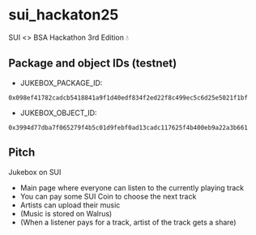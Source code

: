 # sui_hackaton25
SUI &lt;> BSA Hackathon 3rd Edition 💧

## Package and object IDs (testnet)
- JUKEBOX_PACKAGE_ID:
```
0x098ef41782cadcb5418841a9f1d40edf834f2ed22f8c499ec5c6d25e5021f1bf
```
- JUKEBOX_OBJECT_ID:
```
0x3994d77dba7f065279f4b5c01d9febf0ad13cadc117625f4b400eb9a22a3b661
```

## Pitch
Jukebox on SUI  
- Main page where everyone can listen to the currently playing track
- You can pay some SUI Coin to choose the next track
- Artists can upload their music
- (Music is stored on Walrus)
- (When a listener pays for a track, artist of the track gets a share)  
